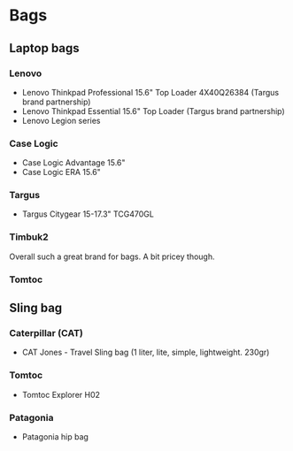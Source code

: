 # Bags

## Laptop bags

### Lenovo

- Lenovo Thinkpad Professional 15.6" Top Loader 4X40Q26384 (Targus brand partnership)
- Lenovo Thinkpad Essential 15.6" Top Loader (Targus brand partnership)
- Lenovo Legion series

### Case Logic

- Case Logic Advantage 15.6"
- Case Logic ERA 15.6"

### Targus

- Targus Citygear 15-17.3" TCG470GL

### Timbuk2

Overall such a great brand for bags. A bit pricey though.

### Tomtoc


## Sling bag

### Caterpillar (CAT)

- CAT Jones - Travel Sling bag (1 liter, lite, simple, lightweight. 230gr)

### Tomtoc

- Tomtoc Explorer H02

### Patagonia

- Patagonia hip bag
